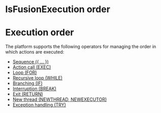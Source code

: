 # lsFusionExecution order

# Execution order

The platform supports the following operators for managing the order in which actions are executed:

-   [Sequence ({ ... })](Sequence_..._.md)
-   [Action call (EXEC)](Call_EXEC_.md)
-   [Loop (FOR)](Loop_FOR_.md)
-   [Recursive loop (WHILE)](Recursive_loop_WHILE_.md)
-   [Branching (IF)](Branching_CASE_IF_MULTI_.md) 
-   [Interruption (BREAK)](Interruption_BREAK_.md)
-   [Exit (RETURN)](Exit_RETURN_.md)
-   [New thread (NEWTHREAD, NEWEXECUTOR)](New_threads_NEWTHREAD_NEWEXECUTOR_.md)
-   [Exception handling (TRY)](Exception_handling_TRY_.md)
